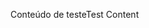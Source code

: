 <span data-ttu-id="e9d1a-101">Conteúdo de teste</span><span class="sxs-lookup"><span data-stu-id="e9d1a-101">Test Content</span></span>